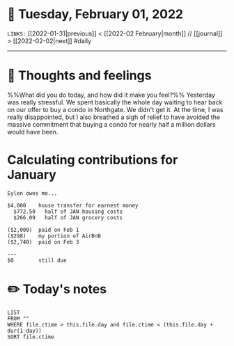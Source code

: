 # 📅 Tuesday, February 01, 2022
`LINKS:` [[2022-01-31|previous]] < [[2022-02 February|month]] // [[journal]] > [[2022-02-02|next]] 
#daily

---
# 💭 Thoughts and feelings
%%What did you do today, and how did it make you feel?%%
Yesterday was really stressful. We spent basically the whole day waiting to hear back on our offer to buy a condo in Northgate. We didn't get it. At the time, I was really disappointed, but I also breathed a sigh of relief to have avoided the massive commitment that buying a condo for nearly half a million dollars would have been. 

# Calculating contributions for January
```
Eylen owes me...

$4,000    house transfer for earnest money
  $772.50   half of JAN housing costs
  $266.09   half of JAN grocery costs

($2,000)  paid on Feb 1
($298)    my portion of AirBnB
($2,740)  paid on Feb 3

---
$0        still due
```

# ✏️ Today's notes
```dataview
LIST 
FROM ""
WHERE file.ctime > this.file.day and file.ctime < (this.file.day + dur(1 day))
SORT file.ctime
```
